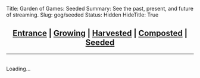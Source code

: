 Title: Garden of Games: Seeded
Summary: See the past, present, and future of streaming.
Slug: gog/seeded
Status: Hidden
HideTitle: True


## <center><a href='/gog'>Entrance</a> | <a href='/gog/growing'>Growing</a> | <a href='/gog/harvested'>Harvested</a> | <a href='/gog/composted'>Composted</a> | <a href='/gog/seeded'><b>Seeded</b></a></center>

---

<div id="search-bar"></div><br>
<div id="game-list">Loading...</div>

<script src='/js/seeded.js'></script>
<script>
function dynamicSort(property) {
    var sortOrder = 1;
    if(property[0] === "-") {
        sortOrder = -1;
        property = property.substr(1);
    }
    return function (a,b) {
        var result = (a[property] < b[property]) ? -1 : (a[property] > b[property]) ? 1 : 0;
        return result * sortOrder;
    }
}

function dynamicSortMultiple() {
    var props = arguments;
    return function (obj1, obj2) {
        var i = 0, result = 0, numberOfProperties = props.length;
        while(result === 0 && i < numberOfProperties) {
            result = dynamicSort(props[i])(obj1, obj2);
            i++;
        }
        return result;
    }
}

function createGameList() {
var searchTerm = document.getElementById('search-box').value.toLowerCase();
var filtered = jsonArray.filter(jsonObject => 
jsonObject.name.toLowerCase().includes(searchTerm));

if (document.getElementById('platform-dropdown').value) {
    filtered = filtered.filter(function(jsonObject)  { return jsonObject.platform == document.getElementById('platform-dropdown').value; });
};

var sort_by = document.getElementById('sort-dropdown').value;
if (sort_by == 1) {
    filtered.sort(dynamicSortMultiple("name", "-votes"));
} else if (sort_by == 2) {
    filtered.sort(dynamicSortMultiple("-name", "-votes"));
} else if (sort_by == 4) {
    filtered.sort(dynamicSortMultiple("votes", "name"));
} else if (sort_by == 5) {
    filtered.sort(dynamicSortMultiple("-id"));
} else {
    filtered.sort(dynamicSortMultiple("-votes", "name"));
};
    

var html_to_write = '';
var vote_letter = "s";
for (var i = 0; i < filtered.length; i += 2) {
    if (filtered[i].votes == 1) { vote_letter = ""; } else { vote_letter = "s"; };
    html_to_write = html_to_write.concat(`<div class="row">
  <div class="col-sm-6">
    <div class="card text-white" style="background-color: rgba(33,37,41,0.95);">
        <div class="card-body">
            <div class="row align-items-center">
                <div class="col-auto align-self-center">
                    <img class="rounded align-self-center" src="/images/games/${filtered[i].id}.png" style="width: 96px; height: 96px;">
                </div>
                <div class="col justify-content-center" align="center">
                    <b>${filtered[i].name}</b><br>
                </div>
            </div><br>
            <div class="row align-items-center">
                <div class="col justify-content-center" align="center">
                    <span class="badge badge-dark">#${filtered[i].id}</span> | <span class="badge badge-secondary">${filtered[i].platform}</span> | <span class="badge badge-primary">${filtered[i].votes} Vote${vote_letter}</span>
                </div>
            </div>
        </div>
    </div>
    </div>`);
    if (i + 1 < filtered.length) {
        if (filtered[i+1].votes == 1) { vote_letter = ""; } else { vote_letter = "s"; };
        html_to_write = html_to_write.concat(`<div class="col-sm-6">
    <div class="card text-white" style="background-color: rgba(33,37,41,0.95);">
        <div class="card-body">
            <div class="row align-items-center">
                <div class="col-auto align-self-center">
                    <img class="rounded align-self-center" src="/images/games/${filtered[i+1].id}.png" style="width: 96px; height: 96px;">
                </div>
                <div class="col justify-content-center" align="center">
                    <b>${filtered[i+1].name}</b><br>
                </div>
            </div><br>
            <div class="row align-items-center">
                <div class="col justify-content-center" align="center">
                    <span class="badge badge-dark">#${filtered[i+1].id}</span> | <span class="badge badge-secondary">${filtered[i+1].platform}</span> | <span class="badge badge-primary">${filtered[i+1].votes} Vote${vote_letter}</span>
                </div>
            </div>
        </div>
    </div>
    </div>`);
    };
    html_to_write = html_to_write.concat(`</div><br>`);
};
var node = document.getElementById('game-list');
node.innerHTML = html_to_write;
};

const platforms = Array.from(new Set(jsonArray.map((item) => item.platform)));
platforms.sort();

var html_to_write = `<form>
  <div class="form-row">
    <div class="col">
      <input id="search-box" type="text" class="form-control" placeholder="Search" oninput="createGameList()">
    </div>
    <div class="col-md-auto">
      <select id="platform-dropdown" class="custom-select" onchange="createGameList()">
      <option value="">Platform</option>`;

for (var p of platforms) {
html_to_write = html_to_write.concat(`<option value="${p}">${p}</option>`);
};

html_to_write = html_to_write.concat(`</select>
    </div>
    <div class="col-md-auto">
      <select id="sort-dropdown" class="custom-select" onchange="createGameList()">
      <option value="">Sort</option>
      <option value="1">Name (A-Z)</option>
      <option value="2">Name (Z-A)</option>
      <option value="3">Votes (highest first)</option>
      <option value="4">Votes (lowest first)</option>
      <option value="5">Latest First</option>
    </select>
    </div>
  </div>
</form>`);

var node = document.getElementById('search-bar');
node.innerHTML = html_to_write;

createGameList();
</script>
